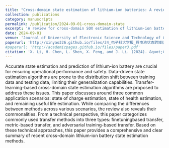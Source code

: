 ```yaml
---
title: "Cross‑domain state estimation of lithium‑ion batteries: A review"
collection: publications
category: manuscripts
permalink: /publication/2024-09-01-cross-domain-state
excerpt: 'A review for cross-domain SOX estimation of lithium-ion batteries.'
date: 2024-09-01
venue: 'Journal of University of Electronic Science and Technology of China'
paperurl: 'http://xinyao326.github.io/files/24_电子科大学报_锂电池状态跨域估计算法综述.pdf'
#paperurl: 'http://academicpages.github.io/files/paper3.pdf'
citation: 'X. Li, H. Chen, L. Shen, X. Feng, and J. Li. (2024). &quot;Cross‑domain state estimation of lithium‑ion batteries: A review.&quot; <i>Journal of University of Electronic Science and Technology of China</i>. 53(5).'
---
```


Accurate state estimation and prediction of lithium-ion battery are crucial for ensuring operational performance and safety. Data-driven state estimation algorithms are prone to the distribution shift between training data and testing data, limiting their generalization capabilities. Transfer-learning-based cross-domain state
estimation algorithms are proposed to address these issues. This paper discusses around three common application scenarios: state of charge estimation, state of health estimation, and remaining useful life estimation. While comparing the differences between methods across various scenarios, the review also reveals their commonalities.
From a technical perspective, this paper categorizes commonly used transfer methods into three types: finetuningbased transfer, metric-based transfer, and adversarial training-based transfer. Based on these technical approaches, this paper provides a comprehensive and clear summary of recent cross-domain lithium-ion battery state estimation
methods.
